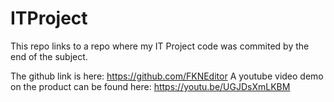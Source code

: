 # ITProject
This repo links to a repo where my IT Project code was commited by the end of the subject.

The github link is here:                               https://github.com/FKNEditor
A youtube video demo on the product can be found here: https://youtu.be/UGJDsXmLKBM
